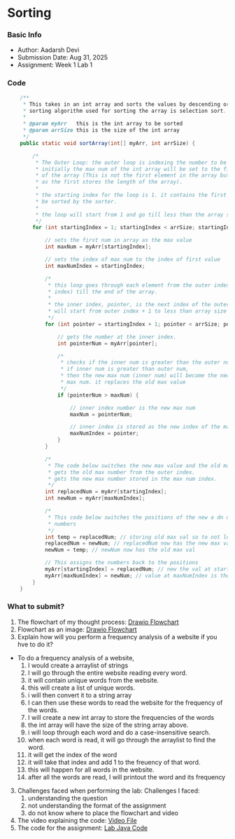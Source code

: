 # Sorting

### Basic Info
- Author: Aadarsh Devi
- Submission Date: Aug 31, 2025
- Assignment: Week 1 Lab 1

### Code
```java
    /**
     * This takes in an int array and sorts the values by descending order. The
     * sorting algorithm used for sorting the array is selection sort.
     *
     * @param myArr   this is the int array to be sorted
     * @param arrSize this is the size of the int array
     */
    public static void sortArray(int[] myArr, int arrSize) {

        /*
         * The Outer Loop: the outer loop is indexing the number to be replaced
         * initially the max num of the int array will be set to the first element
         * of the array (This is not the first element in the array but the second
         * as the first stores the length of the array).
         *
         * the starting index for the loop is 1. it contains the first element to
         * be sorted by the sorter.
         *
         * the loop will start from 1 and go till less than the array size
         */
        for (int startingIndex = 1; startingIndex < arrSize; startingIndex++) {

            // sets the first num in array as the max value
            int maxNum = myArr[startingIndex];

            // sets the index of max num to the index of first value
            int maxNumIndex = startingIndex;

            /*
             * this loop goes through each element from the outer index (outer loop
             * index) till the end of the array.
             *
             * the inner index, pointer, is the next index of the outer index so it
             * will start from outer index + 1 to less than array size
             */
            for (int pointer = startingIndex + 1; pointer < arrSize; pointer++) {

                // gets the number at the inner index.
                int pointerNum = myArr[pointer];

                /*
                 * checks if the inner num is greater than the outer num
                 * if inner num is greater than outer num,
                 * then the new max num (inner num) will become the new
                 * max num. it replaces the old max value
                 */
                if (pointerNum > maxNum) {

                    // inner index number is the new max num
                    maxNum = pointerNum;

                    // inner index is stored as the new index of the max value
                    maxNumIndex = pointer;
                }
            }

            /*
             * The code below switches the new max value and the old max value
             * gets the old max number from the outer index.
             * gets the new max number stored in the max num index.
             */
            int replacedNum = myArr[startingIndex];
            int newNum = myArr[maxNumIndex];

            /*
             * This code below switches the positions of the new a dn old max
             * numbers
             */
            int temp = replacedNum; // storing old max val so to not lose it
            replacedNum = newNum; // replacedNum now has the new max val
            newNum = temp; // newNum now has the old max val

            // This assigns the numbers back to the positions
            myArr[startingIndex] = replacedNum; // new the val at startingIndex is the new max val
            myArr[maxNumIndex] = newNum; // value at maxNumIndex is the old max val
        }
    }
```
### What to submit?
1. The flowchart of my thought process: [Drawio Flowchart](word_frequency_flowchart.drawio)
1. Flowchart as an image: [Drawio Flowchart](word_frequency_flowchart.png)
2. Explain how will you perform a frequency analysis of a website if you hve to do it?
 - To do a frequency analysis of a website,
   1. I would create a arraylist of strings
   2. I will go through the entire website reading every word.
   2. it will contain unique words from the website.
   3. this will create a list of unique words.
   4. i will then convert it to a string array
   5. I can then use these words to read the website for the frequency of the words. 
   4. I will create a new int array to store the frequencies of the words
   5. the int array will have the size of the string array above.
   6. i will loop through each word and do a case-insensitive search.
   7. when each word is read, it will go through the arraylist to find the word.
   8. it will get the index of the word
   9. it will take that index and add 1 to the freuency of that word.
   10. this will happen for all words in the website.
   11. after all the words are read, I will printout the word and its frequency
3. Challenges faced when performing the lab: Challenges I faced:
     1. understanding the question
     2. not understanding the format of the assignment
     3. do not know where to place the flowchart and video
4. The video explaining the code: [Video File](word_frequency_video.mp4)
5. The code for the assignment: [Lab Java Code](WordFrequency.java)
